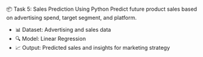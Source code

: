 📦 Task 5: Sales Prediction Using Python
Predict future product sales based on advertising spend, target segment, and platform.
- 📊 Dataset: Advertising and sales data
- 🔍 Model: Linear Regression
- 📈 Output: Predicted sales and insights for marketing strategy

